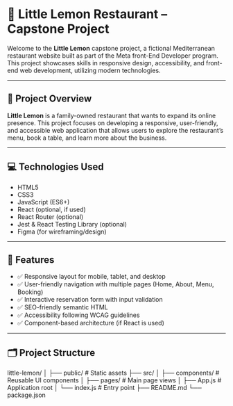 # 🍋 Little Lemon Restaurant – Capstone Project

Welcome to the **Little Lemon** capstone project, a fictional Mediterranean restaurant website built as part of the Meta front-End Developer program. This project showcases skills in responsive design, accessibility, and front-end web development, utilizing modern technologies.

---

## 📌 Project Overview

**Little Lemon** is a family-owned restaurant that wants to expand its online presence. This project focuses on developing a responsive, user-friendly, and accessible web application that allows users to explore the restaurant’s menu, book a table, and learn more about the business.

---

## 💻 Technologies Used

- HTML5
- CSS3
- JavaScript (ES6+)
- React (optional, if used)
- React Router (optional)
- Jest & React Testing Library (optional)
- Figma (for wireframing/design)

---

## 🚀 Features

- ✅ Responsive layout for mobile, tablet, and desktop
- ✅ User-friendly navigation with multiple pages (Home, About, Menu, Booking)
- ✅ Interactive reservation form with input validation
- ✅ SEO-friendly semantic HTML
- ✅ Accessibility following WCAG guidelines
- ✅ Component-based architecture (if React is used)

---

## 🗂️ Project Structure

little-lemon/
│
├── public/ # Static assets
├── src/
│ ├── components/ # Reusable UI components
│ ├── pages/ # Main page views
│ ├── App.js # Application root
│ └── index.js # Entry point
├── README.md
└── package.json
